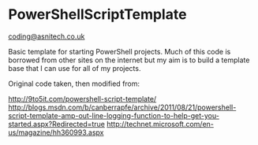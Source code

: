 PowerShellScriptTemplate
========================

coding@asnitech.co.uk


Basic template for starting PowerShell projects. Much of this code is borrowed from other sites on the internet but my aim is to build a template base that I can use for all of my projects.

Original code taken, then modified from:

http://9to5it.com/powershell-script-template/
http://blogs.msdn.com/b/canberrapfe/archive/2011/08/21/powershell-script-template-amp-out-line-logging-function-to-help-get-you-started.aspx?Redirected=true
http://technet.microsoft.com/en-us/magazine/hh360993.aspx
